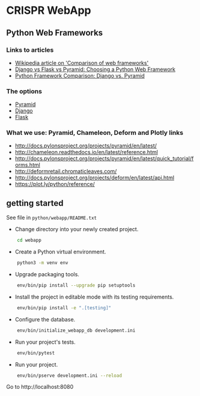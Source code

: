 # CRISPR WebApp

## Python Web Frameworks

### Links to articles

- [Wikipedia article on 'Comparison of web frameworks'](https://en.wikipedia.org/wiki/Comparison_of_web_frameworks#Python_2)
- [Django vs Flask vs Pyramid: Choosing a Python Web Framework](https://www.airpair.com/python/posts/django-flask-pyramid)
- [Python Framework Comparison: Django vs. Pyramid](https://www.codementor.io/sheena/django-vs-pyramid-python-framework-comparison-du107yb1c)

### The options

- [Pyramid](https://trypyramid.com/)
- [Django](https://www.djangoproject.com/)
- [Flask](http://flask.pocoo.org/)

### What we use: Pyramid, Chameleon, Deform and Plotly links

- http://docs.pylonsproject.org/projects/pyramid/en/latest/
- http://chameleon.readthedocs.io/en/latest/reference.html
- http://docs.pylonsproject.org/projects/pyramid/en/latest/quick_tutorial/forms.html
- http://deformretail.chromaticleaves.com/
- http://docs.pylonsproject.org/projects/deform/en/latest/api.html
- https://plot.ly/python/reference/


## getting started

See file in `python/webapp/README.txt`

- Change directory into your newly created project.
```bash
    cd webapp
```
- Create a Python virtual environment.
```bash
    python3 -m venv env
```
- Upgrade packaging tools.
```bash
    env/bin/pip install --upgrade pip setuptools
```
- Install the project in editable mode with its testing requirements.
```bash
    env/bin/pip install -e ".[testing]"
```
- Configure the database.
```bash
    env/bin/initialize_webapp_db development.ini
```
- Run your project's tests.
```bash
    env/bin/pytest
```
- Run your project.
```bash
    env/bin/pserve development.ini --reload
```

Go to http://localhost:8080
